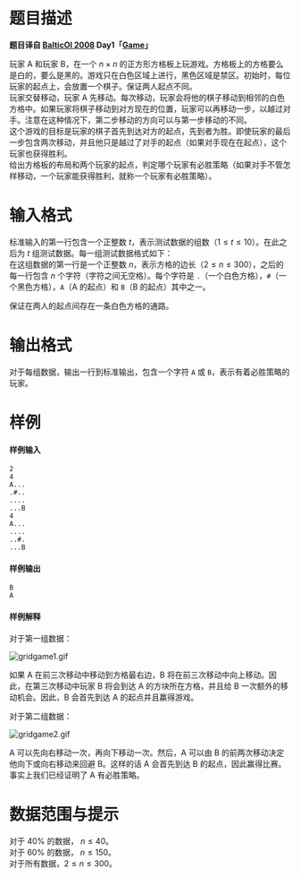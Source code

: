 
# 题目描述

 **题目译自 [BalticOI 2008](http://b08.oi.edu.pl/downloads/booklet.pdf) Day1「[Game](https://main.edu.pl/en/archive/boi/2008/gam)」**  

玩家 $\text{A}$ 和玩家 $\text{B}$，在一个 $n\times n$ 的正方形方格板上玩游戏。方格板上的方格要么是白的，要么是黑的。游戏只在白色区域上进行，黑色区域是禁区。初始时，每位玩家的起点上，会放置一个棋子。保证两人起点不同。  
玩家交替移动，玩家 $\text{A}$ 先移动。每次移动，玩家会将他的棋子移动到相邻的白色方格中。如果玩家将棋子移动到对方现在的位置，玩家可以再移动一步，以越过对手。注意在这种情况下，第二步移动的方向可以与第一步移动的不同。  
这个游戏的目标是玩家的棋子首先到达对方的起点，先到者为胜。即使玩家的最后一步包含两次移动，并且他只是越过了对手的起点（如果对手现在在起点），这个玩家也获得胜利。  
给出方格板的布局和两个玩家的起点，判定哪个玩家有必胜策略（如果对手不管怎样移动，一个玩家能获得胜利，就称一个玩家有必胜策略）。   

# 输入格式

标准输入的第一行包含一个正整数 $t$，表示测试数据的组数（$1\le t \le 10$）。在此之后为 $t$ 组测试数据。每一组测试数据格式如下：    
在这组数据的第一行是一个正整数 $n$，表示方格的边长（$2\le n\le 300$），之后的每一行包含 $n$ 个字符（字符之间无空格）。每个字符是 `.`（一个白色方格），`#`（一个黑色方格），`A`（$\text{A}$ 的起点）和 `B`（$\text{B}$ 的起点）其中之一。  

保证在两人的起点间存在一条白色方格的通路。  

# 输出格式

对于每组数据，输出一行到标准输出，包含一个字符 `A` 或 `B`，表示有着必胜策略的玩家。  

# 样例

#### 样例输入  
```plain
2
4
A...
.#..
....
...B
4
A...
....
..#.
...B
```

#### 样例输出  
```plain
B
A
```

#### 样例解释  
对于第一组数据：  

![gridgame1.gif](https://i.loli.net/2018/02/19/5a8ab4a17e247.gif)

如果 $\text{A}$ 在前三次移动中移动到方格最右边，$\text{B}$ 将在前三次移动中向上移动。因此，在第三次移动中玩家 $\text{B}$ 将会到达 $\text{A}$ 的方块所在方格，并且给 $\text{B}$ 一次额外的移动机会。因此，$\text{B}$ 会首先到达 $\text{A}$ 的起点并且赢得游戏。   

对于第二组数据：  

![gridgame2.gif](/source/loj/2364/img/aHR0cHM6Ly9pLmxvbGkubmV0LzIwMTgvMDIvMTkvNWE4YWI0YTE3ZTEzMi5naWY=.gif)

$\text{A}$ 可以先向右移动一次，再向下移动一次。然后，$\text{A}$ 可以由 $\text{B}$ 的前两次移动决定他向下或向右移动来回避 $\text{B}$。这样的话 $\text{A}$ 会首先到达 $\text{B}$ 的起点，因此赢得比赛。事实上我们已经证明了 $\text{A}$ 有必胜策略。

# 数据范围与提示

对于 $40\%$ 的数据， $n \le 40$。  
对于 $60\%$ 的数据， $n \le 150$。  
对于所有数据，$2\le n\le 300$。



